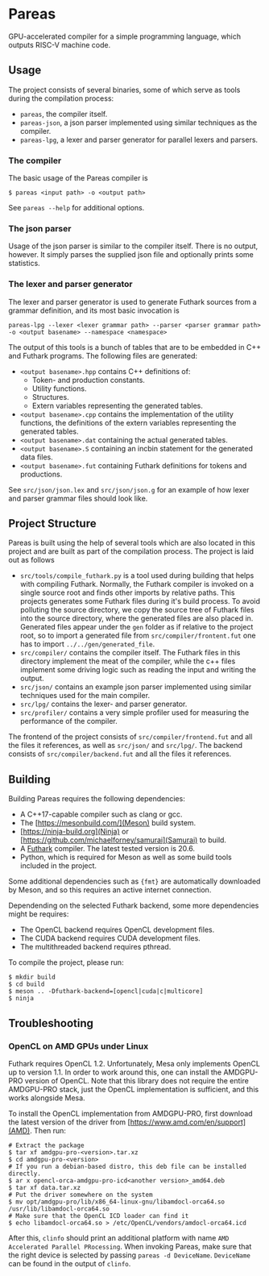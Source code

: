 # Pareas

GPU-accelerated compiler for a simple programming language, which outputs RISC-V machine code.

## Usage

The project consists of several binaries, some of which serve as tools during the compilation process:
* `pareas`, the compiler itself.
* `pareas-json`, a json parser implemented using similar techniques as the compiler.
* `pareas-lpg`, a lexer and parser generator for parallel lexers and parsers.

### The compiler

The basic usage of the Pareas compiler is
```
$ pareas <input path> -o <output path>
```
See `pareas --help` for additional options.

### The json parser

Usage of the json parser is similar to the compiler itself. There is no output, however. It simply parses the supplied json file and optionally prints some statistics.

### The lexer and parser generator

The lexer and parser generator is used to generate Futhark sources from a grammar definition, and its most basic invocation is
```
pareas-lpg --lexer <lexer grammar path> --parser <parser grammar path> -o <output basename> --namespace <namespace>

```

The output of this tools is a bunch of tables that are to be embedded in C++ and Futhark programs. The following files are generated:
* `<output basename>.hpp` contains C++ definitions of:
    * Token- and production constants.
    * Utility functions.
    * Structures.
    * Extern variables representing the generated tables.
* `<output basename>.cpp` contains the implementation of the utility functions, the definitions of the extern variables representing the generated tables.
* `<output basename>.dat` containing the actual generated tables.
* `<output basename>.S` containing an incbin statement for the generated data files.
* `<output basename>.fut` containing Futhark definitions for tokens and productions.

See `src/json/json.lex` and `src/json/json.g` for an example of how lexer and parser grammar files should look like.

## Project Structure

Pareas is built using the help of several tools which are also located in this project and are built as part of the compilation process. The project is laid out as follows
* `src/tools/compile_futhark.py` is a tool used during building that helps with compiling Futhark. Normally, the Futhark compiler is invoked on a single source root and finds other imports by relative paths. This projects generates some Futhark files during it's build process. To avoid polluting the source directory, we copy the source tree of Futhark files into the source directory, where the generated files are also placed in. Generated files appear under the `gen` folder as if relative to the project root, so to import a generated file from `src/compiler/frontent.fut` one has to import `../../gen/generated_file`.
* `src/compiler/` contains the compiler itself. The Futhark files in this directory implement the meat of the compiler, while the c++ files implement some driving logic such as reading the input and writing the output.
* `src/json/` contains an example json parser implemented using similar techniques used for the main compiler.
* `src/lpg/` contains the lexer- and parser generator.
* `src/profiler/` contains a very simple profiler used for measuring the performance of the compiler.

The frontend of the project consists of `src/compiler/frontend.fut` and all the files it references, as well as `src/json/` and `src/lpg/`. The backend consists of `src/compiler/backend.fut` and all the files it references.

## Building

Building Pareas requires the following dependencies:
* A C++17-capable compiler such as clang or gcc.
* The [https://mesonbuild.com/](Meson) build system.
* [https://ninja-build.org](Ninja) or [https://github.com/michaelforney/samurai](Samurai) to build.
* A [Futhark](https://github.com/diku-dk/futhark) compiler. The latest tested version is 20.6.
* Python, which is required for Meson as well as some build tools included in the project.

Some additional dependencies such as `{fmt}` are automatically downloaded by Meson, and so this requires an active internet connection.

Dependending on the selected Futhark backend, some more dependencies might be requires:
* The OpenCL backend requires OpenCL development files.
* The CUDA backend requires CUDA development files.
* The multithreaded backend requires pthread.

To compile the project, please run:
```
$ mkdir build
$ cd build
$ meson .. -Dfuthark-backend=[opencl|cuda|c|multicore]
$ ninja
```

## Troubleshooting

### OpenCL on AMD GPUs under Linux

Futhark requires OpenCL 1.2. Unfortunately, Mesa only implements OpenCL up to version 1.1. In order to work around this, one can install the AMDGPU-PRO version of OpenCL. Note that this library does not require the entire AMDGPU-PRO stack, just the OpenCL implementation is sufficient, and this works alongside Mesa.

To install the OpenCL implementation from AMDGPU-PRO, first download the latest version of the driver from [https://www.amd.com/en/support](AMD). Then run:
```
# Extract the package
$ tar xf amdgpu-pro-<version>.tar.xz
$ cd amdgpu-pro-<version>
# If you run a debian-based distro, this deb file can be installed directly.
$ ar x opencl-orca-amdgpu-pro-icd<another version>_amd64.deb
$ tar xf data.tar.xz
# Put the driver somewhere on the system
$ mv opt/amdgpu-pro/lib/x86_64-linux-gnu/libamdocl-orca64.so /usr/lib/libamdocl-orca64.so
# Make sure that the OpenCL ICD loader can find it
$ echo libamdocl-orca64.so > /etc/OpenCL/vendors/amdocl-orca64.icd
```

After this, `clinfo` should print an additional platform with name `AMD Accelerated Parallel PRocessing`. When invoking Pareas, make sure that the right device is selected by passing `pareas -d DeviceName`. `DeviceName` can be found in the output of `clinfo`.
